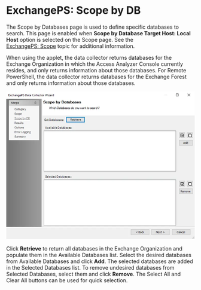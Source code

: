 # ExchangePS: Scope by DB

The Scope by Databases page is used to define specific databases to search. This page is enabled
when **Scope by Database Target Host: Local Host** option is selected on the Scope page. See the
[ExchangePS: Scope](scope.md) topic for additional information.

When using the applet, the data collector returns databases for the Exchange Organization in which
the Access Analyzer Console currently resides, and only returns information about those databases.
For Remote PowerShell, the data collector returns databases for the Exchange Forest and only returns
information about those databases.

![ExchangePS Data Collector Wizard Scope by Databases page](../../../../../../static/img/product_docs/accessanalyzer/admin/datacollector/exchangeps/scopedatabases.webp)

Click **Retrieve** to return all databases in the Exchange Organization and populate them in the
Available Databases list. Select the desired databases from Available Databases and click **Add**.
The selected databases are added in the Selected Databases list. To remove undesired databases from
Selected Databases, select them and click **Remove**. The Select All and Clear All buttons can be
used for quick selection.
